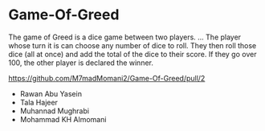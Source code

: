 # Game-Of-Greed

The game of Greed is a dice game between two players. ... The player whose turn it is can choose any number of dice to roll. They then roll those dice (all at once) and add the total of the dice to their score. If they go over 100, the other player is declared the winner.



https://github.com/M7madMomani2/Game-Of-Greed/pull/2

- Rawan Abu Yasein 
- Tala Hajeer
- Muhannad Mughrabi
- Mohammad KH Almomani

